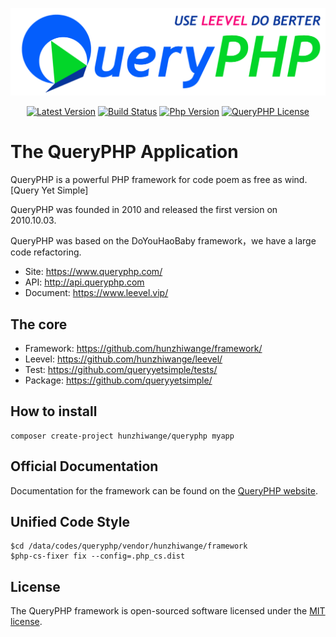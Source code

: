 ![](queryphp-use-leevel.png)

<p align="center">
  <a href="https://github.com/hunzhiwange/queryphp/releases">
    <img alt="Latest Version" src="https://img.shields.io/packagist/vpre/hunzhiwange/queryphp.svg?style=for-the-badge" /></a>
  <a href="https://travis-ci.org/hunzhiwange/queryphp">
    <img alt="Build Status" src="https://img.shields.io/travis/hunzhiwange/queryphp.svg?style=for-the-badge" /></a>
  <a href="https://secure.php.net/">
    <img alt="Php Version" src="https://img.shields.io/packagist/php-v/hunzhiwange/queryphp.svg?style=for-the-badge" /></a>
  <a href="http://opensource.org/licenses/MIT">
    <img alt="QueryPHP License" src="https://img.shields.io/packagist/l/hunzhiwange/queryphp.svg?style=for-the-badge" /></a>
</p>


# The QueryPHP Application

QueryPHP is a powerful PHP framework for code poem as free as wind. [Query Yet Simple]

QueryPHP was founded in 2010 and released the first version on 2010.10.03.

QueryPHP was based on the DoYouHaoBaby framework，we have a large code refactoring.

* Site: <https://www.queryphp.com/>
* API: <http://api.queryphp.com>
* Document: <https://www.leevel.vip/>

## The core

 * Framework: <https://github.com/hunzhiwange/framework/>
 * Leevel: <https://github.com/hunzhiwange/leevel/>
 * Test: <https://github.com/queryyetsimple/tests/>
 * Package: <https://github.com/queryyetsimple/>

## How to install

```
composer create-project hunzhiwange/queryphp myapp
```

## Official Documentation

Documentation for the framework can be found on the [QueryPHP website](http://www.queryphp.com).

## Unified Code Style

```
$cd /data/codes/queryphp/vendor/hunzhiwange/framework
$php-cs-fixer fix --config=.php_cs.dist
```

## License

The QueryPHP framework is open-sourced software licensed under the [MIT license](http://opensource.org/licenses/MIT).
